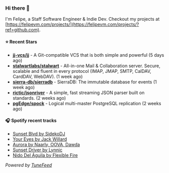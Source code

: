 ### Hi there 👋

I'm Felipe, a Staff Software Engineer & Indie Dev. Checkout my projects at [https://felipevm.com/projects/](https://felipevm.com/projects/?ref=github.com).

#### ⭐ Recent Stars
- **[jj-vcs/jj](https://github.com/jj-vcs/jj)** - A Git-compatible VCS that is both simple and powerful (5 days ago)
- **[stalwartlabs/stalwart](https://github.com/stalwartlabs/stalwart)** - All-in-one Mail &amp; Collaboration server. Secure, scalable and fluent in every protocol (IMAP, JMAP, SMTP, CalDAV, CardDAV, WebDAV). (1 week ago)
- **[sierra-db/sierradb](https://github.com/sierra-db/sierradb)** - SierraDB: The immutable database for events (1 week ago)
- **[rictic/jsonriver](https://github.com/rictic/jsonriver)** - A simple, fast streaming JSON parser built on standards. (2 weeks ago)
- **[pgEdge/spock](https://github.com/pgEdge/spock)** - Logical multi-master PostgreSQL replication (2 weeks ago)

#### 🎧 Spotify recent tracks
- [Sunset Blvd by SidekoDJ](https://open.spotify.com/track/5GrItSWItiRDHHzxyq24XJ)
- [Your Eyes by Jack Willard](https://open.spotify.com/track/5iRHVg0ED9uwhaL36h4yLU)
- [Aurora by Naarly, OOVA, Dawda](https://open.spotify.com/track/0gQvZQ40KGPwsJmcfRc3oF)
- [Sunset Driver by Lynnic](https://open.spotify.com/track/02L6IvnFVGxQUmsLVUTjYy)
- [Nido Del Águila by Flexible Fire](https://open.spotify.com/track/2jfMw0e2M2ZntjGA2PDu6j)

_Powered by [TuneFeed](https://tunefeed.app?ref=github.com)_
